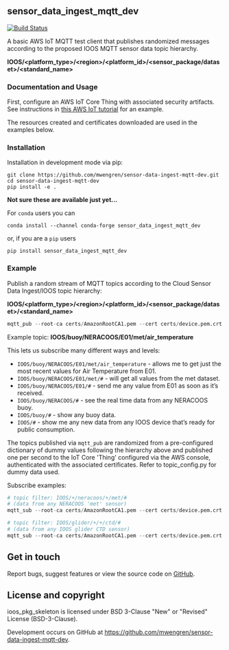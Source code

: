 ## sensor_data_ingest_mqtt_dev

[![Build Status](https://travis-ci.com/ioos/ioos-python-package-skeleton.svg?branch=master)](https://travis-ci.com/ioos/ioos-python-package-skeleton)

A basic AWS IoT MQTT test client that publishes randomized messages according to the proposed IOOS MQTT sensor data topic hierarchy.

**IOOS/\<platform_type\>/\<region\>/\<platform_id\>/<sensor_package/dataset\>/\<standard_name\>**

### Documentation and Usage

First, configure an AWS IoT Core Thing with associated security artifacts.  See instructions in [this AWS IoT tutorial](https://docs.aws.amazon.com/iot/latest/developerguide/create-iot-resources.html) for an example.

The resources created and certificates downloaded are used in the examples below.

### Installation
Installation in development mode via pip:
```
git clone https://github.com/mwengren/sensor-data-ingest-mqtt-dev.git
cd sensor-data-ingest-mqtt-dev
pip install -e .
```

**Not sure these are available just yet...**

For `conda` users you can

```shell
conda install --channel conda-forge sensor_data_ingest_mqtt_dev
```

or, if you are a `pip` users

```shell
pip install sensor_data_ingest_mqtt_dev
```

### Example

Publish a random stream of MQTT topics according to the Cloud Sensor Data Ingest/IOOS topic hierarchy:

**IOOS/\<platform_type\>/\<region\>/\<platform_id\>/<sensor_package/dataset\>/\<standard_name\>**


```python
mqtt_pub --root-ca certs/AmazonRootCA1.pem --cert certs/device.pem.crt --key certs/private.pem.key --endpoint <your-iot-endpoint>.us-east-1.amazonaws.com

```

Example topic: **IOOS/buoy/NERACOOS/E01/met/air_temperature**

This lets us subscribe many different ways and levels:

* ```IOOS/buoy/NERACOOS/E01/met/air_temperature``` - allows me to get just the most recent values for Air Temperature from E01.
* ```IOOS/buoy/NERACOOS/E01/met/#``` - will get all values from the met dataset.
* ```IOOS/buoy/NERACOOS/E01/#``` - send me any value from E01 as soon as it’s received.
* ```IOOS/buoy/NERACOOS/#``` - see the real time data from any NERACOOS buoy.
* ```IOOS/buoy/#``` - show any buoy data.
* ```IOOS/#``` - show me any new data from any IOOS device that’s ready for public consumption.

The topics published via ```mqtt_pub``` are randomized from a pre-configured dictionary of dummy values following the hierarchy above and published one per second to the IoT Core 'Thing' configured via the AWS console, authenticated with the associated certificates.  Refer to topic_config.py for dummy data used.

Subscribe examples:
```python
# topic filter: IOOS/+/neracoos/+/met/#
# (data from any NERACOOS 'met' sensor)
mqtt_sub --root-ca certs/AmazonRootCA1.pem --cert certs/device.pem.crt --key certs/private.pem.key --endpoint <your-iot-endpoint>.us-east-1.amazonaws.com --subscribe_topic IOOS/+/neracoos/+/met/#

# topic filter: IOOS/glider/+/+/ctd/#
# (data from any IOOS glider CTD sensor)
mqtt_sub --root-ca certs/AmazonRootCA1.pem --cert certs/device.pem.crt --key certs/private.pem.key --endpoint <your-iot-endpoint>.us-east-1.amazonaws.com --subscribe_topic IOOS/glider/+/+/ctd/#

```


## Get in touch

Report bugs, suggest features or view the source code on [GitHub](https://github.com/mwengren/sensor-data-ingest-mqtt-dev/issues).


## License and copyright

ioos_pkg_skeleton is licensed under BSD 3-Clause "New" or "Revised" License (BSD-3-Clause).

Development occurs on GitHub at <https://github.com/mwengren/sensor-data-ingest-mqtt-dev>.
